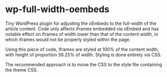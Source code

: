 # wp-full-width-oembeds
Tiny WordPress plugin for adjusting the oEmbeds to the full-width of the article content. Code only affects iframes embedded via oEmbed and has notable effect on iframes of width lower than that of the content width, in which iframes would not be properly styled within the page.

Using this piece of code, iframes are styled at 100% of the content width, with height of proportion 56.25% of width. Styling is done entirely via CSS.

The recommended approach is to move the CSS to the style file containing the theme CSS.
